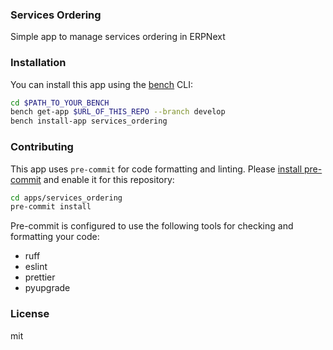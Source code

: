 ### Services Ordering

Simple app to manage services ordering in ERPNext

### Installation

You can install this app using the [bench](https://github.com/frappe/bench) CLI:

```bash
cd $PATH_TO_YOUR_BENCH
bench get-app $URL_OF_THIS_REPO --branch develop
bench install-app services_ordering
```

### Contributing

This app uses `pre-commit` for code formatting and linting. Please [install pre-commit](https://pre-commit.com/#installation) and enable it for this repository:

```bash
cd apps/services_ordering
pre-commit install
```

Pre-commit is configured to use the following tools for checking and formatting your code:

- ruff
- eslint
- prettier
- pyupgrade

### License

mit
